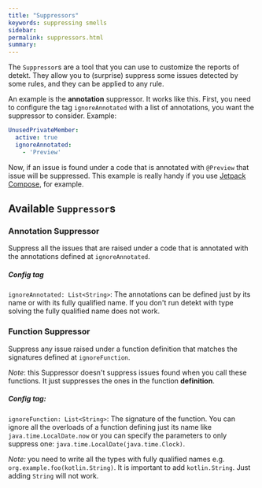 ```yaml
---
title: "Suppressors"
keywords: suppressing smells
sidebar: 
permalink: suppressors.html
summary:
---
```


The `Suppressor`s are a tool that you can use to customize the reports of detekt. They allow you to (surprise) suppress some issues detected by some rules, and they can be applied to any rule.

An example is the **annotation** suppressor. It works like this. First, you need to configure the tag `ignoreAnnotated` with a list of annotations, you want the suppressor to consider. Example:

```yaml
UnusedPrivateMember:
  active: true
  ignoreAnnotated:
    - 'Preview'
```

Now, if an issue is found under a code that is annotated with `@Preview` that issue will be suppressed. This example is really handy if you use [Jetpack Compose](https://detekt.github.io/detekt/compose.html), for example.

## Available `Suppressor`s

### Annotation Suppressor

Suppress all the issues that are raised under a code that is annotated with the annotations defined at `ignoreAnnotated`.

##### Config tag

`ignoreAnnotated: List<String>`: The annotations can be defined just by its name or with its fully qualified name. If you don't run detekt with type solving the fully qualified name does not work.

### Function Suppressor

Suppress any issue raised under a function definition that matches the signatures defined at `ignoreFunction`.

*Note*: this Suppressor doesn't suppress issues found when you call these functions. It just suppresses the ones in the function **definition**.

##### Config tag:

`ignoreFunction: List<String>`: The signature of the function. You can ignore all the overloads of a function defining just its name like `java.time.LocalDate.now` or you can specify the parameters to only suppress one: `java.time.LocalDate(java.time.Clock)`.

*Note:* you need to write all the types with fully qualified names e.g. `org.example.foo(kotlin.String)`. It is important to add `kotlin.String`. Just adding `String` will not work.
